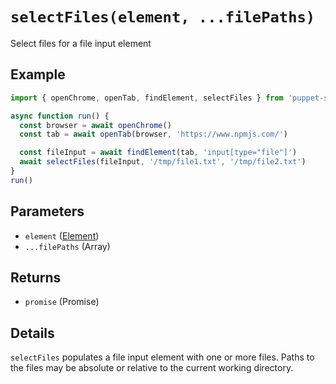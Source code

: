 # `selectFiles(element, ...filePaths)`
Select files for a file input element

## Example
```js
import { openChrome, openTab, findElement, selectFiles } from 'puppet-strings'

async function run() {
  const browser = await openChrome()
  const tab = await openTab(browser, 'https://www.npmjs.com/')

  const fileInput = await findElement(tab, 'input[type="file"]')
  await selectFiles(fileInput, '/tmp/file1.txt', '/tmp/file2.txt')
}
run()
```

## Parameters
* `element` ([Element](../../interface#element-object))
* `...filePaths` (Array<string>)

## Returns
* `promise` (Promise<void>)

## Details
`selectFiles` populates a file input element with one or more files. Paths to
the files may be absolute or relative to the current working directory.
